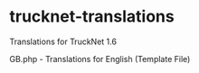 # trucknet-translations
Translations for TruckNet 1.6

GB.php - Translations for English (Template File)
